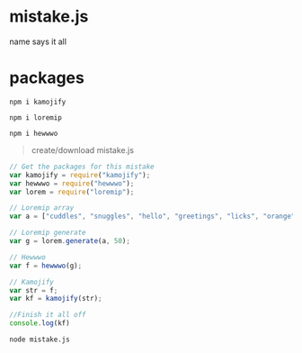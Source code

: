 # mistake.js
name says it all

# packages
`npm i kamojify`

`npm i loremip`

`npm i hewwwo`

>create/download mistake.js

```javascript
// Get the packages for this mistake
var kamojify = require("kamojify");
var hewwwo = require("hewwwo");
var lorem = require("loremip");

// Loremip array
var a = ["cuddles", "snuggles", "hello", "greetings", "licks", "orange", "red", "ready"];

// Loremip generate
var g = lorem.generate(a, 50);

// Hewwwo
var f = hewwwo(g);

// Kamojify
var str = f;
var kf = kamojify(str);

//Finish it all off
console.log(kf)
```

`node mistake.js`
